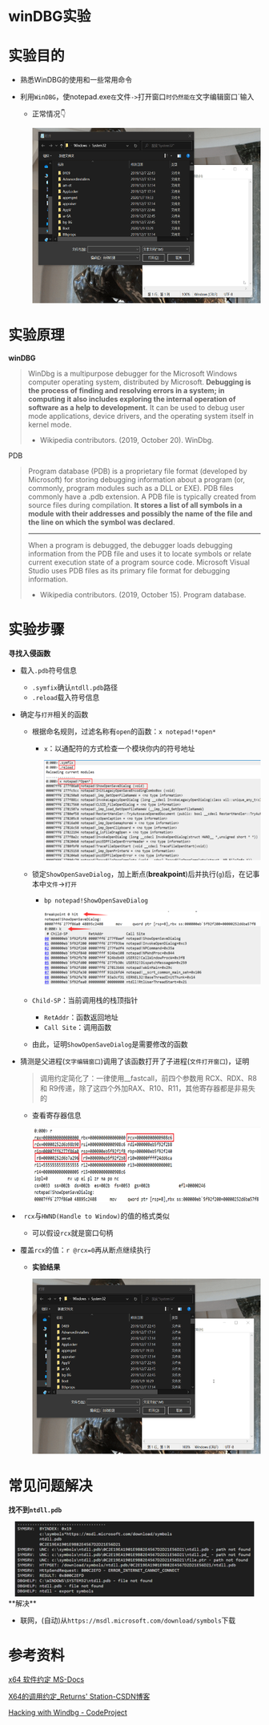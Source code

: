 # winDBG实验

# 实验目的

* 熟悉WinDBG的使用和一些常用命令

* 利用`WinDBG`，使notepad.exe`在`文件`->`打开窗口`时仍然能在`文字编辑窗口`输入

  * 正常情况👇

    <center><img src="./winDBG实验/5.gif" height=350px></center>



# 实验原理

**winDBG**

> WinDbg is a multipurpose debugger for the Microsoft Windows computer operating system, distributed by Microsoft. **Debugging is the process of finding and resolving errors in a system; in computing it also includes exploring the internal operation of software as a help to development.** It can be used to debug user mode applications, device drivers, and the operating system itself in kernel mode. 
>
> * Wikipedia contributors. (2019, October 20). WinDbg.

PDB

> Program database (PDB) is a proprietary file format (developed by Microsoft) for storing debugging information about a program (or, commonly, program modules such as a DLL or EXE). PDB files commonly have a .pdb extension. A PDB file is typically created from source files during compilation. **It stores a list of all symbols in a module with their addresses and possibly the name of the file and the line on which the symbol was declared**. 
>
> ---
>
> When a program is debugged, the debugger loads debugging information from the PDB file and uses it to locate symbols or relate current execution state of a program source code. Microsoft Visual Studio uses PDB files as its primary file format for debugging information. 
>
> * Wikipedia contributors. (2019, October 15). Program database.

# 实验步骤

**寻找入侵函数**

* 载入`.pdb`符号信息

  * `.symfix`确认`ntdll.pdb`路径
  * `.reload`载入符号信息

* 确定与`打开`相关的函数

  * 根据命名规则，过滤名称有`open`的函数：`x notepad!*open*`

    * `x`：以通配符的方式检查一个模块你内的符号地址

      <center><img src="./winDBG实验/1.png" height=200px></center>

  * 锁定`ShowOpenSaveDialog`，加上断点(**breakpoint**)后并执行(`g`)后，在记事本中`文件`->`打开`

    * `bp notepad!ShowOpenSaveDialog`

      <center><img src="./winDBG实验/2.png" height=150px></center>
  * `Child-SP`：当前调用栈的栈顶指针
      * `RetAddr`：函数返回地址
      * `Call Site`：调用函数
      
  * 由此，证明`ShowOpenSaveDialog`是需要修改的函数
  
* 猜测是父进程(`文字编辑窗口`)调用了该函数打开了子进程(`文件打开窗口`)，证明

  > 调用约定简化了：一律使用__fastcall，前四个参数用 RCX、RDX、R8 和 R9传递，除了这四个外加RAX、R10、R11，其他寄存器都是非易失的

  * 查看寄存器信息

    <center><img src="./winDBG实验/3.png" height=150px></center>
* ` rcx`与`HWND(Handle to Window)`的值的格式类似
  
  * 可以假设`rcx`就是窗口句柄
  
* 覆盖`rcx`的值：`r @rcx=0`再从断点继续执行

  * **实验结果**

    <center><img src="./winDBG实验/4.gif" height=350px></center>

# 常见问题解决

**找不到`ntdll.pdb`**

<center><img src="./winDBG实验/6.png" height=150px></center>
**解决**

* 联网，(自动)从`https://msdl.microsoft.com/download/symbols`下载

# 参考资料

[x64 软件约定 MS-Docs](https://docs.microsoft.com/zh-cn/cpp/build/x64-software-conventions?view=vs-2019)

[X64的调用约定_Returns' Station-CSDN博客](https://blog.csdn.net/Shevacoming/article/details/7773806)

[Hacking with Windbg - CodeProject](https://www.codeproject.com/Articles/1276860/Hacking-with-Windbg-Part-1-Notepad)

